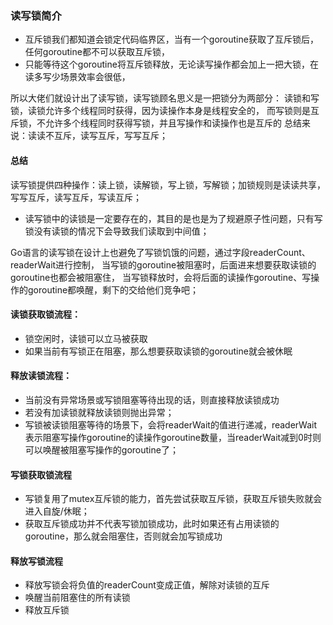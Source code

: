 

### 读写锁简介
* 互斥锁我们都知道会锁定代码临界区，当有一个goroutine获取了互斥锁后，任何goroutine都不可以获取互斥锁，
* 只能等待这个goroutine将互斥锁释放，无论读写操作都会加上一把大锁，在读多写少场景效率会很低，

所以大佬们就设计出了读写锁，读写锁顾名思义是一把锁分为两部分：
读锁和写锁，读锁允许多个线程同时获得，因为读操作本身是线程安全的，
而写锁则是互斥锁，不允许多个线程同时获得写锁，并且写操作和读操作也是互斥的
总结来说：读读不互斥，读写互斥，写写互斥；

#### 总结
读写锁提供四种操作：读上锁，读解锁，写上锁，写解锁；加锁规则是读读共享，写写互斥，读写互斥，写读互斥；

* 读写锁中的读锁是一定要存在的，其目的是也是为了规避原子性问题，只有写锁没有读锁的情况下会导致我们读取到中间值；

Go语言的读写锁在设计上也避免了写锁饥饿的问题，通过字段readerCount、readerWait进行控制，
当写锁的goroutine被阻塞时，后面进来想要获取读锁的goroutine也都会被阻塞住，
当写锁释放时，会将后面的读操作goroutine、写操作的goroutine都唤醒，剩下的交给他们竞争吧；

#### 读锁获取锁流程：

* 锁空闲时，读锁可以立马被获取
* 如果当前有写锁正在阻塞，那么想要获取读锁的goroutine就会被休眠

#### 释放读锁流程：

* 当前没有异常场景或写锁阻塞等待出现的话，则直接释放读锁成功
* 若没有加读锁就释放读锁则抛出异常；
* 写锁被读锁阻塞等待的场景下，会将readerWait的值进行递减，readerWait表示阻塞写操作goroutine的读操作goroutine数量，当readerWait减到0时则可以唤醒被阻塞写操作的goroutine了；

#### 写锁获取锁流程

* 写锁复用了mutex互斥锁的能力，首先尝试获取互斥锁，获取互斥锁失败就会进入自旋/休眠；
* 获取互斥锁成功并不代表写锁加锁成功，此时如果还有占用读锁的goroutine，那么就会阻塞住，否则就会加写锁成功

#### 释放写锁流程

* 释放写锁会将负值的readerCount变成正值，解除对读锁的互斥
* 唤醒当前阻塞住的所有读锁
* 释放互斥锁
